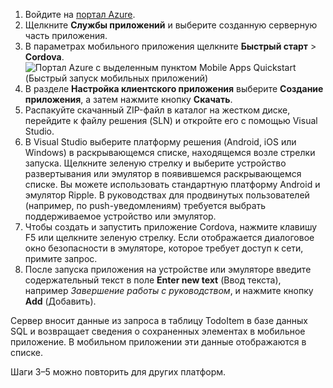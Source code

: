 
1. Войдите на [портал Azure].
2. Щелкните **Службы приложений** и выберите созданную серверную часть приложения.
3. В параметрах мобильного приложения щелкните **Быстрый старт** > **Cordova**.
![Портал Azure с выделенным пунктом Mobile Apps Quickstart (Быстрый запуск мобильных приложений)][quickstart]
4. В разделе **Настройка клиентского приложения** выберите **Создание приложения**, а затем нажмите кнопку **Скачать**.
2. Распакуйте скачанный ZIP-файл в каталог на жестком диске, перейдите к файлу решения (SLN) и откройте его с помощью Visual Studio.
3. В Visual Studio выберите платформу решения (Android, iOS или Windows) в раскрывающемся списке, находящемся возле стрелки запуска. Щелкните зеленую стрелку и выберите устройство развертывания или эмулятор в появившемся раскрывающемся списке. Вы можете использовать стандартную платформу Android и эмулятор Ripple. В руководствах для продвинутых пользователей (например, по push-уведомлениям) требуется выбрать поддерживаемое устройство или эмулятор.
4. Чтобы создать и запустить приложение Cordova, нажмите клавишу F5 или щелкните зеленую стрелку. Если отображается диалоговое окно безопасности в эмуляторе, которое требует доступ к сети, примите запрос.
5. После запуска приложения на устройстве или эмуляторе введите содержательный текст в поле **Enter new text** (Ввод текста), например *Завершение работы с руководством*, и нажмите кнопку **Add** (Добавить).

Сервер вносит данные из запроса в таблицу TodoItem в базе данных SQL и возвращает сведения о сохраненных элементах в мобильное приложение. В мобильном приложении эти данные отображаются в списке.

Шаги 3–5 можно повторить для других платформ.

<!-- Images. -->
[quickstart]: ./media/app-service-mobile-configure-new-backend/quickstart.png

<!-- URLs -->
[портал Azure]: https://portal.azure.com/
